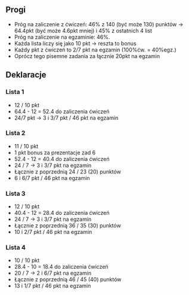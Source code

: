 ## Progi
- Próg na zaliczenie z ćwiczeń: 46% z 140 (być może 130) punktów -> 64.4pkt (być może 4.6pkt mniej) i 45% z ostatnich 4 list
- Próg na zaliczenie na egzaminie: 46%.
- Każda lista liczy się jako 10 pkt -> reszta to bonus
- Każdy pkt z ćwiczeń to 2/7 pkt na egzamin (100%ćw. = 40%egz.)
- Oprócz tego pisemne zadania za łącznie 20pkt na egzamin

## Deklaracje

### Lista 1
- 12 / 10 pkt
- 64.4 - 12 = 52.4 do zaliczenia ćwiczeń
- 24/7 pkt -> 3 i 3/7 pkt / 46 pkt na egzamin

### Lista 2
- 11 / 10 pkt
- 1 pkt bonus za prezentacje zad 6
- 52.4 - 12 = 40.4 do zaliczenia ćwiczeń
- 24 / 7 -> 3 i 3/7 pkt na egzamin
- Łącznie z poprzednią 24 / 23 (20) punktów
- 6 i 6/7 pkt / 46 pkt na egzamin

### Lista 3
- 12 / 10 pkt
- 40.4 - 12 = 28.4 do zaliczenia ćwiczeń
- 24 / 7 -> 3 i 3/7 pkt na egzamin
- Łącznie z poprzednią 36 / 35 (30) punktów
- 10 i 2/7 pkt / 46 pkt na egzamin

### Lista 4
- 10 / 10 pkt
- 28.4 - 10 = 18.4 do zaliczenia ćwiczeń
- 20 / 7 -> 2 i 6/7 pkt na egzamin
- Łącznie z poprzednią 46 / 45 (40) punktów
- 13 i 1/7 pkt / 46 pkt na egzamin